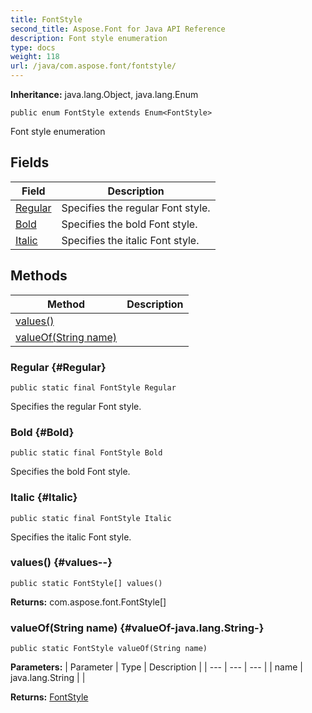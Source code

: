 ```yaml
---
title: FontStyle
second_title: Aspose.Font for Java API Reference
description: Font style enumeration
type: docs
weight: 118
url: /java/com.aspose.font/fontstyle/
---
```

**Inheritance:**
java.lang.Object, java.lang.Enum
```
public enum FontStyle extends Enum<FontStyle>
```

Font style enumeration
## Fields

| Field | Description |
| --- | --- |
| [Regular](#Regular) | Specifies the regular Font style. |
| [Bold](#Bold) | Specifies the bold Font style. |
| [Italic](#Italic) | Specifies the italic Font style. |
## Methods

| Method | Description |
| --- | --- |
| [values()](#values--) |  |
| [valueOf(String name)](#valueOf-java.lang.String-) |  |
### Regular {#Regular}
```
public static final FontStyle Regular
```


Specifies the regular Font style.

### Bold {#Bold}
```
public static final FontStyle Bold
```


Specifies the bold Font style.

### Italic {#Italic}
```
public static final FontStyle Italic
```


Specifies the italic Font style.

### values() {#values--}
```
public static FontStyle[] values()
```




**Returns:**
com.aspose.font.FontStyle[]
### valueOf(String name) {#valueOf-java.lang.String-}
```
public static FontStyle valueOf(String name)
```




**Parameters:**
| Parameter | Type | Description |
| --- | --- | --- |
| name | java.lang.String |  |

**Returns:**
[FontStyle](../../com.aspose.font/fontstyle)
